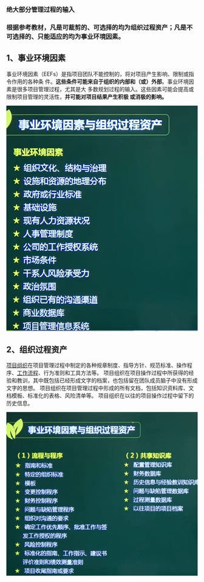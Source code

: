 ### 绝大部分管理过程的输入

###  根据参考教材，凡是可裁剪的、可选择的均为组织过程资产；凡是不可选择的、只能适应的均为事业环境因素。



## 1、事业环境因素

事业环境因素（EEFs）是指项目团队不能控制的，将对项目产生影响、限制或指令作用的各种条 件。**这些条件可能来自于组织的内部和（或）外部**。事业环境因素是很多项目管理过程，尤其是大 多数规划过程的输入。这些因素可能会提高或限制项目管理的灵活性，**并可能对项目结果产生积极 或消极的影响。**

![image-20210319152112594](../picture/image-20210319152112594.png)



## 2、组织过程资产

[项目组织](https://baike.baidu.com/item/项目组织)在项目管理过程中制定的各种规章制度、指导方针、规范标准、操作程序、[工作流程](https://baike.baidu.com/item/工作流程)、行为准则和工具方法等。 项目组织在项目操作过程中所获得的经验和教训，其中既包括已经形成文字的档案，也包括留在团队成员脑子中没有形成文字的思想。 项目组织在项目管理过程中形成的所有文档，包括知识资料库、文档模板、标准化的表格、风险清单等。 项目组织在以往的项目操作过程中留下的历史信息。

![image-20210319152506768](../picture/image-20210319152506768.png)













































